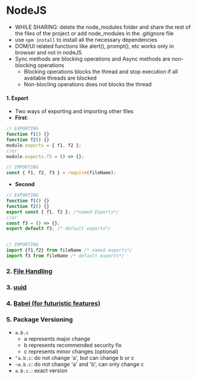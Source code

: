 # NodeJS

-   WHILE SHARING: delete the node_modules folder and share the rest of the files of the project or add node_modules in the .gitignore file
-   use `npm install` to install all the necessary dependencies
-   DOM/UI related functions like alert(), prompt(), etc works only in browser and not in nodeJS
-   Sync methods are blocking operations and Async methods are non-blocking operations
    -   Blocking operations blocks the thread and stop execution if all available threads are blocked
    -   Non-blocling operations does not blocks the thread

#### 1. Export

-   Two ways of exporting and importing other files
-   **First**:

```js
// EXPORTING
function f1() {}
function f2() {}
module.exports = { f1, f2 };
//or
module.exports.f3 = () => {};

// IMPORTING
const { f1, f2, f3 } = require(fileName);
```

-   **Second**

```js
// EXPORTING
function f1() {}
function f2() {}
export const { f1, f2 }; /*named Exports*/
//or
const f3 = () => {};
export default f3; /* default exports*/


// IMPORTING
import {f1,f2} from fileName /* named exports*/
import f3 from fileName /* default exports*/
```

### 2. [File Handling](File%20Handling/FileHandling.md)

### 3. [uuid](https://github.com/uuidjs/uuid#readme)

### 4. [Babel (for futuristic features)](Babel/Babel.md)

### 5. Package Versioning

-   `a.b.c`
    -   a represents major change
    -   b represents recommended security fix
    -   c represents minor changes (optional)
-   `^a.b.c`: do not change 'a', but can change b or c
-   `~a.b.c`: do not change 'a' and 'b', can only change c
-   `a.b.c.`: exact version
